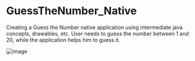 # GuessTheNumber_Native
Creating a Guess the Number native application using intermediate java concepts, drawables, etc. User needs to guess the number between 1 and 20, while the application helps him to guess it.

![image](https://user-images.githubusercontent.com/76823502/133939777-5d547ce2-b9df-4758-a98a-6ed46586c51c.png)




